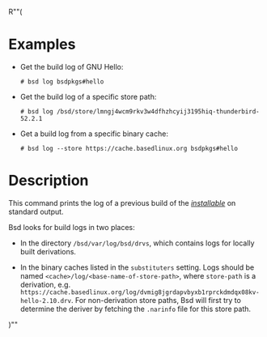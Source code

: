 R""(

# Examples

* Get the build log of GNU Hello:

  ```console
  # bsd log bsdpkgs#hello
  ```

* Get the build log of a specific store path:

  ```console
  # bsd log /bsd/store/lmngj4wcm9rkv3w4dfhzhcyij3195hiq-thunderbird-52.2.1
  ```

* Get a build log from a specific binary cache:

  ```console
  # bsd log --store https://cache.basedlinux.org bsdpkgs#hello
  ```

# Description

This command prints the log of a previous build of the [*installable*](./bsd.md#installables) on standard output.

Bsd looks for build logs in two places:

* In the directory `/bsd/var/log/bsd/drvs`, which contains logs for
  locally built derivations.

* In the binary caches listed in the `substituters` setting. Logs
  should be named `<cache>/log/<base-name-of-store-path>`, where
  `store-path` is a derivation,
  e.g. `https://cache.basedlinux.org/log/dvmig8jgrdapvbyxb1rprckdmdqx08kv-hello-2.10.drv`.
  For non-derivation store paths, Bsd will first try to determine the
  deriver by fetching the `.narinfo` file for this store path.

)""
